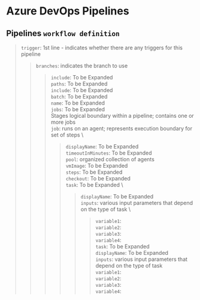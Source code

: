 # Azure DevOps Pipelines

## Pipelines `workflow definition`

> `trigger`: 1st line - indicates whether there are any triggers for this pipeline
> > `branches`: indicates the branch to use
> > > `include`: To be Expanded \
> > `paths`: To be Expanded \
> > > `include`: To be Expanded \
> > `batch`: To be Expanded \
> `name`: To be Expanded \
> `jobs`: To be Expanded \
> > Stages logical boundary within a pipeline; contains one or more jobs \
> > > `job`: runs on an agent; represents execution boundary for set of steps \
> > > > `displayName`: To be Expanded \
> > > > `timeoutInMinutes`: To be Expanded \
> > > `pool`: organized collection of agents \
> > > > `vmImage`: To be Expanded \
> > > `steps`: To be Expanded \
> > > > `checkout`: To be Expanded \
> > > > `task`: To be Expanded \
> > > > > `displayName`: To be Expanded \
> > > > > `inputs`: various input parameters that depend on the type of task \
> > > > > > `variable1`:  \
> > > > > > `variable2`:  \
> > > > > > `variable3`:  \
> > > > > > `variable4`:  \
> > > > `task`: To be Expanded \
> > > > > `displayName`: To be Expanded \
> > > > > `inputs`: various input parameters that depend on the type of task \
> > > > > > `variable1`:  \
> > > > > > `variable2`:  \
> > > > > > `variable3`:  \
> > > > > > `variable4`:  